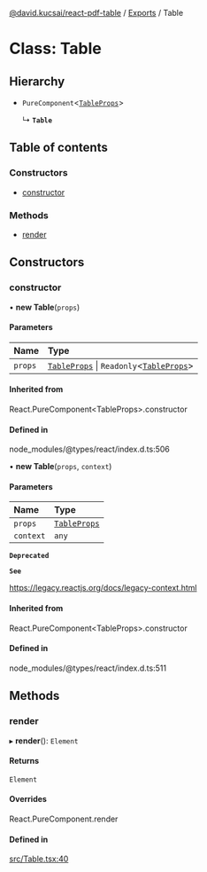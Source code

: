 [@david.kucsai/react-pdf-table](../README.md) / [Exports](../modules.md) / Table

# Class: Table

## Hierarchy

- `PureComponent`<[`TableProps`](../interfaces/TableProps.md)\>

  ↳ **`Table`**

## Table of contents

### Constructors

- [constructor](Table.md#constructor)

### Methods

- [render](Table.md#render)

## Constructors

### constructor

• **new Table**(`props`)

#### Parameters

| Name | Type |
| :------ | :------ |
| `props` | [`TableProps`](../interfaces/TableProps.md) \| `Readonly`<[`TableProps`](../interfaces/TableProps.md)\> |

#### Inherited from

React.PureComponent<TableProps\>.constructor

#### Defined in

node_modules/@types/react/index.d.ts:506

• **new Table**(`props`, `context`)

#### Parameters

| Name | Type |
| :------ | :------ |
| `props` | [`TableProps`](../interfaces/TableProps.md) |
| `context` | `any` |

**`Deprecated`**

**`See`**

https://legacy.reactjs.org/docs/legacy-context.html

#### Inherited from

React.PureComponent<TableProps\>.constructor

#### Defined in

node_modules/@types/react/index.d.ts:511

## Methods

### render

▸ **render**(): `Element`

#### Returns

`Element`

#### Overrides

React.PureComponent.render

#### Defined in

[src/Table.tsx:40](https://github.com/mohan-bitla/react-pdf-table/blob/433583f/src/Table.tsx#L40)
